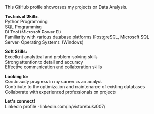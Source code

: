 This GitHub profile showcases my projects on Data Analysis.

**Technical Skills:** <br>
Python Programming <br>
SQL Programming <br>
BI Tool (Microsoft Power BI) <br>
Familiarity with various database platforms (PostgreSQL, Microsoft SQL Server)
Operating Systems: (Windows)

**Soft Skills:** <br>
Excellent analytical and problem-solving skills <br>
Strong attention to detail and accuracy <br>
Effective communication and collaboration skills

**Looking to:** <br>
Continously progress in my career as an analyst <br>
Contribute to the optimization and maintenance of existing databases <br>
Collaborate with experienced professionals on projects

**Let's connect!** <br>
LinkedIn profile - linkedin.com/in/victorebuka007/
